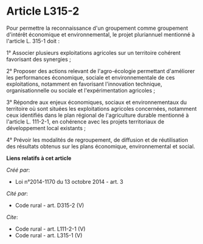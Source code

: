 # Article L315-2

Pour permettre la reconnaissance d'un groupement comme groupement d'intérêt économique et environnemental, le projet
pluriannuel mentionné à l'article L. 315-1 doit : 

1° Associer plusieurs exploitations agricoles sur un territoire cohérent favorisant des synergies ; 

2° Proposer des actions relevant de l'agro-écologie permettant d'améliorer les performances économique, sociale et
environnementale de ces exploitations, notamment en favorisant l'innovation technique, organisationnelle ou sociale et
l'expérimentation agricoles ; 

3° Répondre aux enjeux économiques, sociaux et environnementaux du territoire où sont situées les exploitations agricoles
concernées, notamment ceux identifiés dans le plan régional de l'agriculture durable mentionné à l'article L. 111-2-1, en
cohérence avec les projets territoriaux de développement local existants ; 

4° Prévoir les modalités de regroupement, de diffusion et de réutilisation des résultats obtenus sur les plans économique,
environnemental et social.

**Liens relatifs à cet article**

_Créé par_:

  - Loi n°2014-1170 du 13 octobre 2014 - art. 3

_Cité par_:

  - Code rural - art. D315-2 (V)

_Cite_:

  - Code rural - art. L111-2-1 (V)
  - Code rural - art. L315-1 (V)
